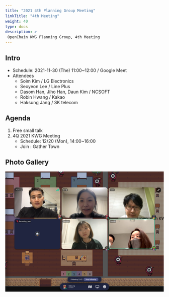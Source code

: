 ```yaml
---
title: "2021 4th Planning Group Meeting"
linkTitle: "4th Meeting"
weight: 40
type: docs
description: >
 OpenChain KWG Planning Group, 4th Meeting
---
```


## Intro

* Schedule: 2021-11-30 (The) 11:00~12:00 / Google Meet
* Attendees
  * Soim Kim / LG Electronics
  * Seoyeon Lee / Line Plus
  * Dasom Han, Jiho Han, Daun Kim / NCSOFT
  * Robin Hwang / Kakao
  * Haksung Jang / SK telecom

## Agenda

1. Free small talk
2. 4Q 2021 KWG Meeting
    * Schedule: 12/20 (Mon), 14:00~16:00
    * Join : Gather Town

## Photo Gallery
![photo](./gathertest.png)
